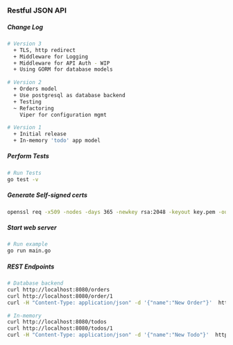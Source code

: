 ### Restful JSON API

##### Change Log

```sh
# Version 3
  + TLS, http redirect
  + Middleware for Logging
  + Middleware for API Auth - WIP
  + Using GORM for database models
 
# Version 2
  + Orders model
  + Use postgresql as database backend
  + Testing
  ~ Refactoring
    Viper for configuration mgmt
 
# Version 1
  + Initial release
  + In-memory 'todo' app model
```

##### Perform Tests
```sh
# Run Tests
go test -v
```

##### Generate Self-signed certs
```sh
openssl req -x509 -nodes -days 365 -newkey rsa:2048 -keyout key.pem -out cert.pem
```

##### Start web server
```sh
# Run example 
go run main.go
```

##### REST Endpoints
```sh
# Database backend
curl http://localhost:8080/orders
curl http://localhost:8080/order/1
curl -H "Content-Type: application/json" -d '{"name":"New Order"}'  http://localhost:8080/order
 
# In-memory
curl http://localhost:8080/todos
curl http://localhost:8080/todos/1
curl -H "Content-Type: application/json" -d '{"name":"New Todo"}'  http://localhost:8080/todos
```

